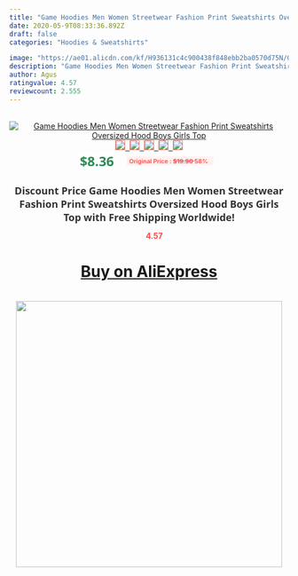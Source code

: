 ```yaml
---
title: "Game Hoodies Men Women Streetwear Fashion Print Sweatshirts Oversized Hood Boys Girls Top"
date: 2020-05-9T08:33:36.892Z
draft: false
categories: "Hoodies & Sweatshirts"

image: "https://ae01.alicdn.com/kf/H936131c4c900438f848ebb2ba0570d75N/Game-Hoodies-Men-Women-Streetwear-Fashion-Print-Sweatshirts-Oversized-Hood-Boys-Girls-Top.jpg"
description: "Game Hoodies Men Women Streetwear Fashion Print Sweatshirts Oversized Hood Boys Girls Top"
author: Agus
ratingvalue: 4.57
reviewcount: 2.555
---
```

<br>
<div style="text-align: center;">
<a href="https://s.click.aliexpress.com/e/_AUPzqd" target="_blank" rel="nofollow noopener noreferrer"><img alt="Game Hoodies Men Women Streetwear Fashion Print Sweatshirts Oversized Hood Boys Girls Top" class="magnifier-image" src="https://ae01.alicdn.com/kf/H936131c4c900438f848ebb2ba0570d75N/Game-Hoodies-Men-Women-Streetwear-Fashion-Print-Sweatshirts-Oversized-Hood-Boys-Girls-Top.jpg_640x640.jpg">
<br>
<img style="border:1px solid salmon" src="https://ae01.alicdn.com/kf/H936131c4c900438f848ebb2ba0570d75N/Game-Hoodies-Men-Women-Streetwear-Fashion-Print-Sweatshirts-Oversized-Hood-Boys-Girls-Top.jpg_120x120.jpg">&nbsp;&nbsp;<img style="border:1px solid salmon" src="https://ae01.alicdn.com/kf/Hc415b397b6c54d3fae3aa8d3d7ea3c48y/Game-Hoodies-Men-Women-Streetwear-Fashion-Print-Sweatshirts-Oversized-Hood-Boys-Girls-Top.jpg_120x120.jpg">&nbsp;&nbsp;<img style="border:1px solid salmon" src="https://ae01.alicdn.com/kf/H3ab7298d25b441bc85258deff2bde6afo/Game-Hoodies-Men-Women-Streetwear-Fashion-Print-Sweatshirts-Oversized-Hood-Boys-Girls-Top.jpg_120x120.jpg">&nbsp;&nbsp;<img style="border:1px solid salmon" src="https://ae01.alicdn.com/kf/H96b9037244594932a417b5c1f82c3c44a/Game-Hoodies-Men-Women-Streetwear-Fashion-Print-Sweatshirts-Oversized-Hood-Boys-Girls-Top.jpg_120x120.jpg">&nbsp;&nbsp;<img style="border:1px solid salmon" src="https://ae01.alicdn.com/kf/Hfc82b8393a7c447ca7f23220887f6b3ep/Game-Hoodies-Men-Women-Streetwear-Fashion-Print-Sweatshirts-Oversized-Hood-Boys-Girls-Top.jpg_120x120.jpg"></a></div><br0>
<div style="text-align: center;"><span style="background-color: white; border: 0px; box-sizing: border-box; color: seagreen; display: inline-block; font-family: &quot;open sans&quot; , &quot;arial&quot; , &quot;helvetica&quot; , sans-serif , &quot;heiti&quot;; font-size: 24px; font-stretch: inherit; font-weight: 700; line-height: inherit; margin: 0px 10px 0px 0px; padding: 0px; vertical-align: middle;">$8.36 </span>
<span style="background: rgb(255 , 241 , 241); border-radius: 3px; border: 0px; box-sizing: border-box; color: #ff4747; display: inline-block; font-family: inherit; font-size: 12px; font-stretch: inherit; font-style: inherit; font-variant: inherit; font-weight: 600; line-height: inherit; margin: 0px; padding: 2px 5px; transform: scale(0.9); vertical-align: middle;">Original Price : <b style="text-decoration: line-through;">$19.90 </b> 58%&nbsp;&nbsp;</span></div>
<h1 style="color: #333333; display: inline-block; font-family: &quot;open sans&quot; , &quot;arial&quot; , &quot;helvetica&quot; , sans-serif , &quot;heiti&quot;; font-size: 18px; font-stretch: inherit; font-weight: 700; text-align: center;">Discount Price Game Hoodies Men Women Streetwear Fashion Print Sweatshirts Oversized Hood Boys Girls Top with Free Shipping Worldwide!</h1>
<div style="color: #ff4747; text-align: center;">
<img src="https://4.bp.blogspot.com/-M0ZcTcb-5uY/XleCXlxnR4I/AAAAAAAAAEc/OrjgMkXV1oMQFaCRZj5HQwOCBcu3w1FegCPcBGAYYCw/s1600/star.png" style="height: 15px;">&nbsp;<b>4.57</b></div>
<div class="button_cont" align="center"><a class="buynow_a" href="https://s.click.aliexpress.com/e/_AUPzqd" target="_blank" rel="nofollow noopener noreferrer"><H1>Buy on AliExpress</H1></a></div><br>
<div class="separator" style="clear: both; text-align: center;">
<img src="https://lh3.googleusercontent.com/-pTy5HemUv9M/XlePHvY0dAI/AAAAAAAAAE4/0nX5iRUoIWY8eMW9Dpxeirr157OZliDIgCLcBGAsYHQ/s1600/badge.gif" width="480">
</div>
